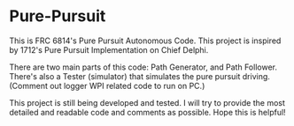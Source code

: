 # Pure-Pursuit

This is FRC 6814's Pure Pursuit Autonomous Code. This project is inspired by 1712's Pure Pursuit Implementation on Chief Delphi.

There are two main parts of this code: Path Generator, and Path Follower. There's also a Tester (simulator) that simulates the pure pursuit driving. (Comment out logger WPI related code to run on PC.)

This project is still being developed and tested. I will try to provide the most detailed and readable code and comments as possible. Hope this is helpful!
